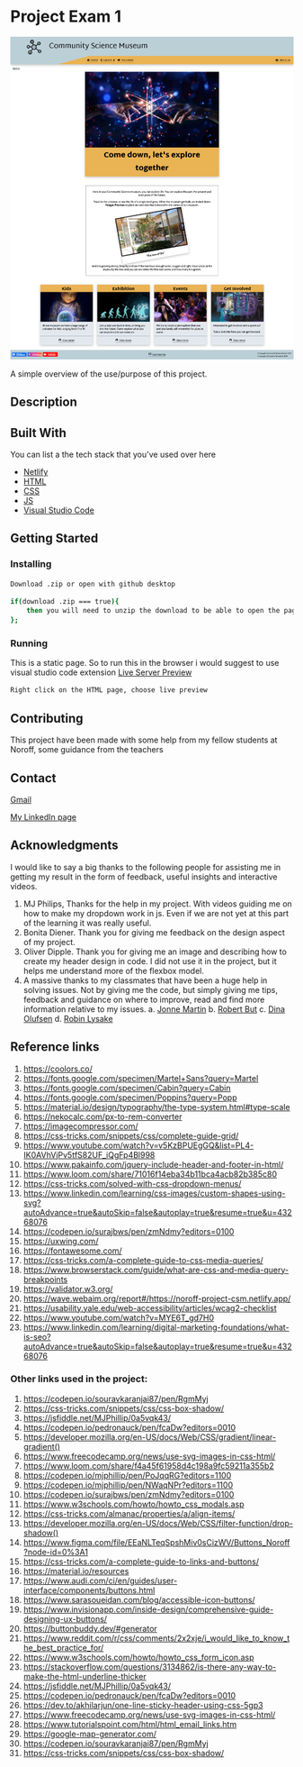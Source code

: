 # Project Exam 1

![image](/cms.png)

A simple overview of the use/purpose of this project.

## Description


## Built With

You can list a the tech stack that you've used over here

- [Netlify](https://www.netlify.com/)
- [HTML](https://en.wikipedia.org/wiki/HTML)
- [CSS](https://en.wikipedia.org/wiki/CSS)
- [JS](https://en.wikipedia.org/wiki/JavaScript)
- [Visual Studio Code](https://code.visualstudio.com/)

## Getting Started

### Installing

```bash
Download .zip or open with github desktop
```

```bash
if(download .zip === true){ 
    then you will need to unzip the download to be able to open the page in the browser.
};
```

### Running

This is a static page. So to run this in the browser i would suggest to use visual studio code extension [Live Server Preview](https://marketplace.visualstudio.com/items?itemName=negokaz.live-server-preview)

```bash
Right click on the HTML page, choose live preview
```

## Contributing

This project have been made with some help from my fellow students at Noroff, some guidance from the teachers

## Contact

[Gmail](christopher.tonnesalnd@gmail.com)

[My LinkedIn page](www.linkedin.com/in/christopher-tønnesland-8926a821a)

## Acknowledgments

I would like to say a big thanks to the following people for assisting me in getting my
result in the form of feedback, useful insights and interactive videos.
1. MJ Philips, Thanks for the help in my project. With videos guiding me on how to
make my dropdown work in js. Even if we are not yet at this part of the learning
it was really useful.
2. Bonita Diener. Thank you for giving me feedback on the design aspect of my
project.
3. Oliver Dipple. Thank you for giving me an image and describing how to create
my header design in code. I did not use it in the project, but it helps me
understand more of the flexbox model.
4. A massive thanks to my classmates that have been a huge help in solving
issues. Not by giving me the code, but simply giving me tips, feedback and
guidance on where to improve, read and find more information relative to my
issues.
a. [Jonne Martin](https://www.linkedin.com/in/jonne-martin-krosby-a689ba1b1/)
b. [Robert But]()
c. [Dina Olufsen](https://www.linkedin.com/in/dina-olufsen-42922721a/)
d. [Robin Lysake]()

## Reference links

1. https://coolors.co/
2. https://fonts.google.com/specimen/Martel+Sans?query=Martel 
3. https://fonts.google.com/specimen/Cabin?query=Cabin
4. https://fonts.google.com/specimen/Poppins?query=Popp
5. https://material.io/design/typography/the-type-system.html#type-scale
6. https://nekocalc.com/px-to-rem-converter
7. https://imagecompressor.com/
8. https://css-tricks.com/snippets/css/complete-guide-grid/
9. https://www.youtube.com/watch?v=v5KzBPUEgGQ&list=PL4-IK0AVhVjPv5tfS82UF_iQgFp4Bl998
10. https://www.pakainfo.com/jquery-include-header-and-footer-in-html/
11. https://www.loom.com/share/71016f14eba34b11bca4acb82b385c80
12. https://css-tricks.com/solved-with-css-dropdown-menus/
13. https://www.linkedin.com/learning/css-images/custom-shapes-using-svg?autoAdvance=true&autoSkip=false&autoplay=true&resume=true&u=43268076
14. https://codepen.io/surajbws/pen/zmNdmy?editors=0100
15. https://uxwing.com/
16. https://fontawesome.com/
17. https://css-tricks.com/a-complete-guide-to-css-media-queries/
18. https://www.browserstack.com/guide/what-are-css-and-media-query-breakpoints
19. https://validator.w3.org/
20. https://wave.webaim.org/report#/https://noroff-project-csm.netlify.app/
21. https://usability.yale.edu/web-accessibility/articles/wcag2-checklist
22. https://www.youtube.com/watch?v=MYE6T_gd7H0    
23. https://www.linkedin.com/learning/digital-marketing-foundations/what-is-seo?autoAdvance=true&autoSkip=false&autoplay=true&resume=true&u=43268076

### Other links used in the project:

1. https://codepen.io/souravkaranjai87/pen/RgmMyj
2. https://css-tricks.com/snippets/css/css-box-shadow/
3. https://jsfiddle.net/MJPhillip/0a5vqk43/
4. https://codepen.io/pedronauck/pen/fcaDw?editors=0010
5. https://developer.mozilla.org/en-US/docs/Web/CSS/gradient/linear-gradient()
6. https://www.freecodecamp.org/news/use-svg-images-in-css-html/
7. https://www.loom.com/share/f4a45f61958d4c198a9fc59211a355b2
8. https://codepen.io/mjphillip/pen/PoJqqRG?editors=1100
9. https://codepen.io/mjphillip/pen/NWaqNPr?editors=1100
10. https://codepen.io/surajbws/pen/zmNdmy?editors=0100
11. https://www.w3schools.com/howto/howto_css_modals.asp
12. https://css-tricks.com/almanac/properties/a/align-items/
13. https://developer.mozilla.org/en-US/docs/Web/CSS/filter-function/drop-shadow()
14. https://www.figma.com/file/EEaNLTeqSpshMiv0sCizWV/Buttons_Noroff?node-id=0%3A1
15. https://css-tricks.com/a-complete-guide-to-links-and-buttons/
16. https://material.io/resources
17. https://www.audi.com/ci/en/guides/user-interface/components/buttons.html
18. https://www.sarasoueidan.com/blog/accessible-icon-buttons/
19. https://www.invisionapp.com/inside-design/comprehensive-guide-designing-ux-buttons/
20. https://buttonbuddy.dev/#generator
21. https://www.reddit.com/r/css/comments/2x2xje/i_would_like_to_know_the_best_practice_for/
22. https://www.w3schools.com/howto/howto_css_form_icon.asp
23. https://stackoverflow.com/questions/3134862/is-there-any-way-to-make-the-html-underline-thicker
24. https://jsfiddle.net/MJPhillip/0a5vqk43/
25. https://codepen.io/pedronauck/pen/fcaDw?editors=0010
26. https://dev.to/akhilarjun/one-line-sticky-header-using-css-5gp3
27. https://www.freecodecamp.org/news/use-svg-images-in-css-html/
28. https://www.tutorialspoint.com/html/html_email_links.htm
29. https://google-map-generator.com/
30. https://codepen.io/souravkaranjai87/pen/RgmMyj
31. https://css-tricks.com/snippets/css/css-box-shadow/
